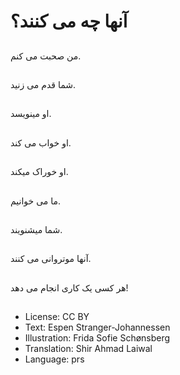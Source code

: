 # آنها چه می کنند؟

##
من صحبت می کنم.

##
شما قدم می زنید.

##
او مینویسد.

##
او خواب می کند.

##
او خوراک میکند.

##
ما می خوانیم.

##
شما میشنویند.

##
آنها موتروانی می کنند.

##
هر کسی یک کاری انجام می دهد!

##
* License: CC BY
* Text: Espen Stranger-Johannessen
* Illustration: Frida Sofie Schønsberg
* Translation: Shir Ahmad Laiwal
* Language: prs
